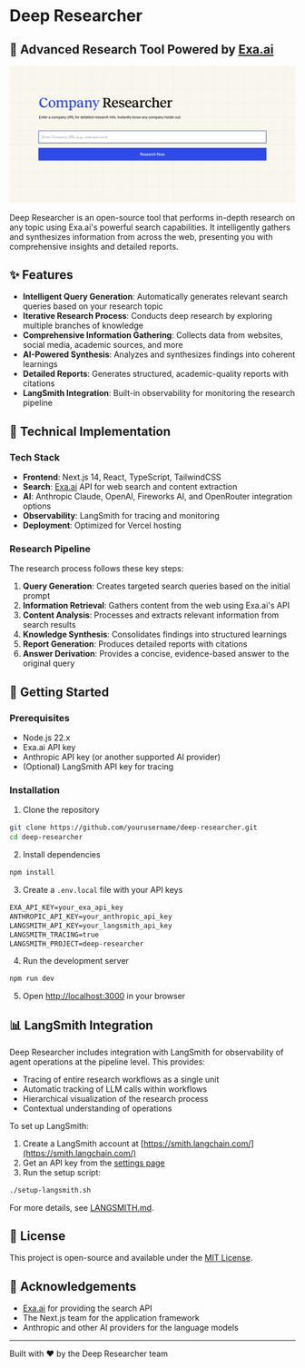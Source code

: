 # Deep Researcher

## 🔎 Advanced Research Tool Powered by [Exa.ai](https://exa.ai)

![Deep Researcher](deep-researcher/app/opengraph-image.jpg)

Deep Researcher is an open-source tool that performs in-depth research on any topic using Exa.ai's powerful search capabilities. It intelligently gathers and synthesizes information from across the web, presenting you with comprehensive insights and detailed reports.

## ✨ Features

- **Intelligent Query Generation**: Automatically generates relevant search queries based on your research topic
- **Iterative Research Process**: Conducts deep research by exploring multiple branches of knowledge
- **Comprehensive Information Gathering**: Collects data from websites, social media, academic sources, and more
- **AI-Powered Synthesis**: Analyzes and synthesizes findings into coherent learnings
- **Detailed Reports**: Generates structured, academic-quality reports with citations
- **LangSmith Integration**: Built-in observability for monitoring the research pipeline

## 🔧 Technical Implementation

### Tech Stack
- **Frontend**: Next.js 14, React, TypeScript, TailwindCSS
- **Search**: [Exa.ai](https://exa.ai) API for web search and content extraction
- **AI**: Anthropic Claude, OpenAI, Fireworks AI, and OpenRouter integration options
- **Observability**: LangSmith for tracing and monitoring
- **Deployment**: Optimized for Vercel hosting

### Research Pipeline
The research process follows these key steps:
1. **Query Generation**: Creates targeted search queries based on the initial prompt
2. **Information Retrieval**: Gathers content from the web using Exa.ai's API
3. **Content Analysis**: Processes and extracts relevant information from search results
4. **Knowledge Synthesis**: Consolidates findings into structured learnings
5. **Report Generation**: Produces detailed reports with citations
6. **Answer Derivation**: Provides a concise, evidence-based answer to the original query

## 🚀 Getting Started

### Prerequisites
- Node.js 22.x
- Exa.ai API key
- Anthropic API key (or another supported AI provider)
- (Optional) LangSmith API key for tracing

### Installation

1. Clone the repository
```bash
git clone https://github.com/yourusername/deep-researcher.git
cd deep-researcher
```

2. Install dependencies
```bash
npm install
```

3. Create a `.env.local` file with your API keys
```
EXA_API_KEY=your_exa_api_key
ANTHROPIC_API_KEY=your_anthropic_api_key
LANGSMITH_API_KEY=your_langsmith_api_key
LANGSMITH_TRACING=true
LANGSMITH_PROJECT=deep-researcher
```

4. Run the development server
```bash
npm run dev
```

5. Open [http://localhost:3000](http://localhost:3000) in your browser

## 📊 LangSmith Integration

Deep Researcher includes integration with LangSmith for observability of agent operations at the pipeline level. This provides:

- Tracing of entire research workflows as a single unit
- Automatic tracking of LLM calls within workflows
- Hierarchical visualization of the research process
- Contextual understanding of operations

To set up LangSmith:

1. Create a LangSmith account at [https://smith.langchain.com/](https://smith.langchain.com/)
2. Get an API key from the [settings page](https://smith.langchain.com/settings)
3. Run the setup script:
```bash
./setup-langsmith.sh
```

For more details, see [LANGSMITH.md](deep-researcher/LANGSMITH.md).

## 📄 License

This project is open-source and available under the [MIT License](LICENSE).

## 🙏 Acknowledgements

- [Exa.ai](https://exa.ai) for providing the search API
- The Next.js team for the application framework
- Anthropic and other AI providers for the language models

---

Built with ❤️ by the Deep Researcher team
